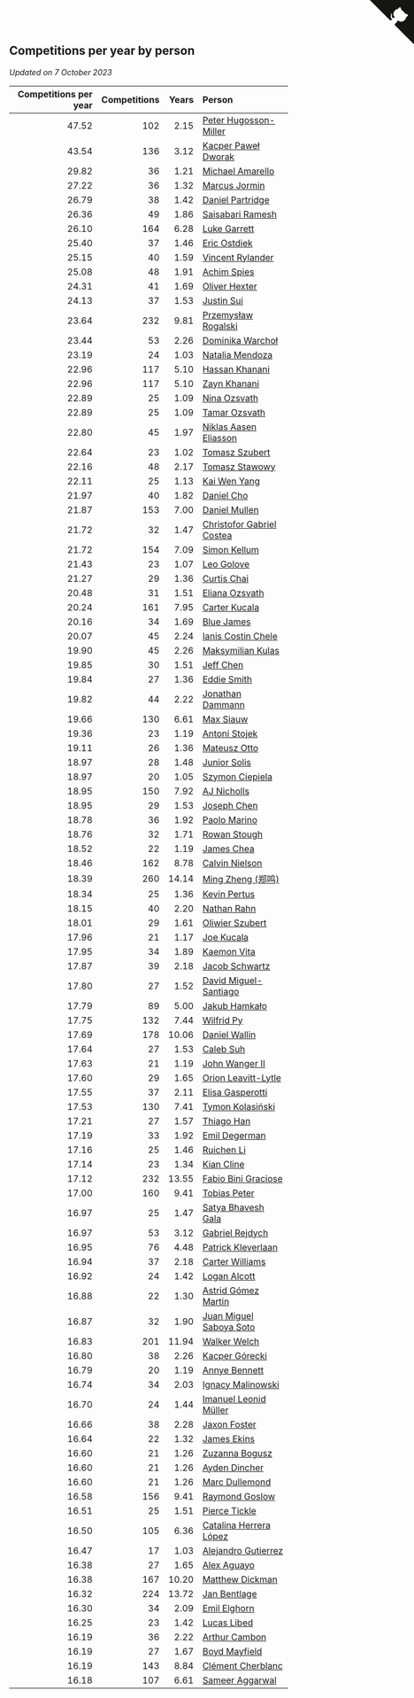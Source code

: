 ## Competitions per year by person

*Updated on  7 October 2023*

| Competitions per year | Competitions | Years | Person |
| ---: | ---: | ---: | :--- |
| 47.52 | 102 | 2.15 | [Peter Hugosson-Miller](https://www.worldcubeassociation.org/persons/2021HUGO01) |
| 43.54 | 136 | 3.12 | [Kacper Paweł Dworak](https://www.worldcubeassociation.org/persons/2020DWOR01) |
| 29.82 | 36 | 1.21 | [Michael Amarello](https://www.worldcubeassociation.org/persons/2022AMAR09) |
| 27.22 | 36 | 1.32 | [Marcus Jormin](https://www.worldcubeassociation.org/persons/2022JORM01) |
| 26.79 | 38 | 1.42 | [Daniel Partridge](https://www.worldcubeassociation.org/persons/2022PART02) |
| 26.36 | 49 | 1.86 | [Saisabari Ramesh](https://www.worldcubeassociation.org/persons/2021RAME01) |
| 26.10 | 164 | 6.28 | [Luke Garrett](https://www.worldcubeassociation.org/persons/2017GARR05) |
| 25.40 | 37 | 1.46 | [Eric Ostdiek](https://www.worldcubeassociation.org/persons/2022OSTD01) |
| 25.15 | 40 | 1.59 | [Vincent Rylander](https://www.worldcubeassociation.org/persons/2022RYLA01) |
| 25.08 | 48 | 1.91 | [Achim Spies](https://www.worldcubeassociation.org/persons/2021SPIE01) |
| 24.31 | 41 | 1.69 | [Oliver Hexter](https://www.worldcubeassociation.org/persons/2022HEXT01) |
| 24.13 | 37 | 1.53 | [Justin Sui](https://www.worldcubeassociation.org/persons/2022SUIJ01) |
| 23.64 | 232 | 9.81 | [Przemysław Rogalski](https://www.worldcubeassociation.org/persons/2013ROGA02) |
| 23.44 | 53 | 2.26 | [Dominika Warchoł](https://www.worldcubeassociation.org/persons/2021WARC01) |
| 23.19 | 24 | 1.03 | [Natalia Mendoza](https://www.worldcubeassociation.org/persons/2022MEND24) |
| 22.96 | 117 | 5.10 | [Hassan Khanani](https://www.worldcubeassociation.org/persons/2018KHAN26) |
| 22.96 | 117 | 5.10 | [Zayn Khanani](https://www.worldcubeassociation.org/persons/2018KHAN28) |
| 22.89 | 25 | 1.09 | [Nina Ozsvath](https://www.worldcubeassociation.org/persons/2022OZSV03) |
| 22.89 | 25 | 1.09 | [Tamar Ozsvath](https://www.worldcubeassociation.org/persons/2022OZSV04) |
| 22.80 | 45 | 1.97 | [Niklas Aasen Eliasson](https://www.worldcubeassociation.org/persons/2021ELIA01) |
| 22.64 | 23 | 1.02 | [Tomasz Szubert](https://www.worldcubeassociation.org/persons/2022SZUB02) |
| 22.16 | 48 | 2.17 | [Tomasz Stawowy](https://www.worldcubeassociation.org/persons/2021STAW01) |
| 22.11 | 25 | 1.13 | [Kai Wen Yang](https://www.worldcubeassociation.org/persons/2022YANG19) |
| 21.97 | 40 | 1.82 | [Daniel Cho](https://www.worldcubeassociation.org/persons/2021CHOD01) |
| 21.87 | 153 | 7.00 | [Daniel Mullen](https://www.worldcubeassociation.org/persons/2016MULL04) |
| 21.72 | 32 | 1.47 | [Christofor Gabriel Costea](https://www.worldcubeassociation.org/persons/2022COST03) |
| 21.72 | 154 | 7.09 | [Simon Kellum](https://www.worldcubeassociation.org/persons/2016KELL12) |
| 21.43 | 23 | 1.07 | [Leo Golove](https://www.worldcubeassociation.org/persons/2022GOLO02) |
| 21.27 | 29 | 1.36 | [Curtis Chai](https://www.worldcubeassociation.org/persons/2022CHAI02) |
| 20.48 | 31 | 1.51 | [Eliana Ozsvath](https://www.worldcubeassociation.org/persons/2022OZSV01) |
| 20.24 | 161 | 7.95 | [Carter Kucala](https://www.worldcubeassociation.org/persons/2015KUCA01) |
| 20.16 | 34 | 1.69 | [Blue James](https://www.worldcubeassociation.org/persons/2022JAME01) |
| 20.07 | 45 | 2.24 | [Ianis Costin Chele](https://www.worldcubeassociation.org/persons/2021CHEL01) |
| 19.90 | 45 | 2.26 | [Maksymilian Kulas](https://www.worldcubeassociation.org/persons/2021KULA02) |
| 19.85 | 30 | 1.51 | [Jeff Chen](https://www.worldcubeassociation.org/persons/2022CHEN19) |
| 19.84 | 27 | 1.36 | [Eddie Smith](https://www.worldcubeassociation.org/persons/2022SMIT20) |
| 19.82 | 44 | 2.22 | [Jonathan Dammann](https://www.worldcubeassociation.org/persons/2021DAMM01) |
| 19.66 | 130 | 6.61 | [Max Siauw](https://www.worldcubeassociation.org/persons/2017SIAU02) |
| 19.36 | 23 | 1.19 | [Antoni Stojek](https://www.worldcubeassociation.org/persons/2022STOJ03) |
| 19.11 | 26 | 1.36 | [Mateusz Otto](https://www.worldcubeassociation.org/persons/2022OTTO01) |
| 18.97 | 28 | 1.48 | [Junior Solis](https://www.worldcubeassociation.org/persons/2022SOLI03) |
| 18.97 | 20 | 1.05 | [Szymon Ciepiela](https://www.worldcubeassociation.org/persons/2022CIEP01) |
| 18.95 | 150 | 7.92 | [AJ Nicholls](https://www.worldcubeassociation.org/persons/2015NICH04) |
| 18.95 | 29 | 1.53 | [Joseph Chen](https://www.worldcubeassociation.org/persons/2022CHEN16) |
| 18.78 | 36 | 1.92 | [Paolo Marino](https://www.worldcubeassociation.org/persons/2021MARI04) |
| 18.76 | 32 | 1.71 | [Rowan Stough](https://www.worldcubeassociation.org/persons/2022STOU01) |
| 18.52 | 22 | 1.19 | [James Chea](https://www.worldcubeassociation.org/persons/2022CHEA05) |
| 18.46 | 162 | 8.78 | [Calvin Nielson](https://www.worldcubeassociation.org/persons/2014NIEL03) |
| 18.39 | 260 | 14.14 | [Ming Zheng (郑鸣)](https://www.worldcubeassociation.org/persons/2009ZHEN11) |
| 18.34 | 25 | 1.36 | [Kevin Pertus](https://www.worldcubeassociation.org/persons/2022PERT01) |
| 18.15 | 40 | 2.20 | [Nathan Rahn](https://www.worldcubeassociation.org/persons/2021RAHN01) |
| 18.01 | 29 | 1.61 | [Oliwier Szubert](https://www.worldcubeassociation.org/persons/2022SZUB01) |
| 17.96 | 21 | 1.17 | [Joe Kucala](https://www.worldcubeassociation.org/persons/2022KUCA01) |
| 17.95 | 34 | 1.89 | [Kaemon Vita](https://www.worldcubeassociation.org/persons/2021VITA01) |
| 17.87 | 39 | 2.18 | [Jacob Schwartz](https://www.worldcubeassociation.org/persons/2021SCHW01) |
| 17.80 | 27 | 1.52 | [David Miguel-Santiago](https://www.worldcubeassociation.org/persons/2022MIGU02) |
| 17.79 | 89 | 5.00 | [Jakub Hamkało](https://www.worldcubeassociation.org/persons/2018HAMK01) |
| 17.75 | 132 | 7.44 | [Wilfrid Py](https://www.worldcubeassociation.org/persons/2016PYWI01) |
| 17.69 | 178 | 10.06 | [Daniel Wallin](https://www.worldcubeassociation.org/persons/2013WALL03) |
| 17.64 | 27 | 1.53 | [Caleb Suh](https://www.worldcubeassociation.org/persons/2022SUHC01) |
| 17.63 | 21 | 1.19 | [John Wanger II](https://www.worldcubeassociation.org/persons/2022WANG39) |
| 17.60 | 29 | 1.65 | [Orion Leavitt-Lytle](https://www.worldcubeassociation.org/persons/2022LEAV01) |
| 17.55 | 37 | 2.11 | [Elisa Gasperotti](https://www.worldcubeassociation.org/persons/2021GASP01) |
| 17.53 | 130 | 7.41 | [Tymon Kolasiński](https://www.worldcubeassociation.org/persons/2016KOLA02) |
| 17.21 | 27 | 1.57 | [Thiago Han](https://www.worldcubeassociation.org/persons/2022HANT01) |
| 17.19 | 33 | 1.92 | [Emil Degerman](https://www.worldcubeassociation.org/persons/2021DEGE01) |
| 17.16 | 25 | 1.46 | [Ruichen Li](https://www.worldcubeassociation.org/persons/2022LIRU02) |
| 17.14 | 23 | 1.34 | [Kian Cline](https://www.worldcubeassociation.org/persons/2022CLIN01) |
| 17.12 | 232 | 13.55 | [Fabio Bini Graciose](https://www.worldcubeassociation.org/persons/2010GRAC02) |
| 17.00 | 160 | 9.41 | [Tobias Peter](https://www.worldcubeassociation.org/persons/2014PETE03) |
| 16.97 | 25 | 1.47 | [Satya Bhavesh Gala](https://www.worldcubeassociation.org/persons/2022GALA03) |
| 16.97 | 53 | 3.12 | [Gabriel Rejdych](https://www.worldcubeassociation.org/persons/2020REJD01) |
| 16.95 | 76 | 4.48 | [Patrick Kleverlaan](https://www.worldcubeassociation.org/persons/2019KLEV01) |
| 16.94 | 37 | 2.18 | [Carter Williams](https://www.worldcubeassociation.org/persons/2021WILL06) |
| 16.92 | 24 | 1.42 | [Logan Alcott](https://www.worldcubeassociation.org/persons/2022ALCO02) |
| 16.88 | 22 | 1.30 | [Astrid Gómez Martin](https://www.worldcubeassociation.org/persons/2022MART26) |
| 16.87 | 32 | 1.90 | [Juan Miguel Saboya Soto](https://www.worldcubeassociation.org/persons/2021SOTO01) |
| 16.83 | 201 | 11.94 | [Walker Welch](https://www.worldcubeassociation.org/persons/2011WELC01) |
| 16.80 | 38 | 2.26 | [Kacper Górecki](https://www.worldcubeassociation.org/persons/2021GORE01) |
| 16.79 | 20 | 1.19 | [Annye Bennett](https://www.worldcubeassociation.org/persons/2022BENN11) |
| 16.74 | 34 | 2.03 | [Ignacy Malinowski](https://www.worldcubeassociation.org/persons/2021MALI02) |
| 16.70 | 24 | 1.44 | [Imanuel Leonid Müller](https://www.worldcubeassociation.org/persons/2022MULL02) |
| 16.66 | 38 | 2.28 | [Jaxon Foster](https://www.worldcubeassociation.org/persons/2021FOST01) |
| 16.64 | 22 | 1.32 | [James Ekins](https://www.worldcubeassociation.org/persons/2022EKIN01) |
| 16.60 | 21 | 1.26 | [Zuzanna Bogusz](https://www.worldcubeassociation.org/persons/2022BOGU01) |
| 16.60 | 21 | 1.26 | [Ayden Dincher](https://www.worldcubeassociation.org/persons/2022DINC01) |
| 16.60 | 21 | 1.26 | [Marc Dullemond](https://www.worldcubeassociation.org/persons/2022DULL01) |
| 16.58 | 156 | 9.41 | [Raymond Goslow](https://www.worldcubeassociation.org/persons/2014GOSL01) |
| 16.51 | 25 | 1.51 | [Pierce Tickle](https://www.worldcubeassociation.org/persons/2022TICK01) |
| 16.50 | 105 | 6.36 | [Catalina Herrera López](https://www.worldcubeassociation.org/persons/2017LOPE31) |
| 16.47 | 17 | 1.03 | [Alejandro Gutierrez](https://www.worldcubeassociation.org/persons/2022GUTI09) |
| 16.38 | 27 | 1.65 | [Alex Aguayo](https://www.worldcubeassociation.org/persons/2022AGUA01) |
| 16.38 | 167 | 10.20 | [Matthew Dickman](https://www.worldcubeassociation.org/persons/2013DICK01) |
| 16.32 | 224 | 13.72 | [Jan Bentlage](https://www.worldcubeassociation.org/persons/2010BENT01) |
| 16.30 | 34 | 2.09 | [Emil Elghorn](https://www.worldcubeassociation.org/persons/2021ELGH01) |
| 16.25 | 23 | 1.42 | [Lucas Libed](https://www.worldcubeassociation.org/persons/2022LIBE02) |
| 16.19 | 36 | 2.22 | [Arthur Cambon](https://www.worldcubeassociation.org/persons/2021CAMB01) |
| 16.19 | 27 | 1.67 | [Boyd Mayfield](https://www.worldcubeassociation.org/persons/2022MAYF01) |
| 16.19 | 143 | 8.84 | [Clément Cherblanc](https://www.worldcubeassociation.org/persons/2014CHER05) |
| 16.18 | 107 | 6.61 | [Sameer Aggarwal](https://www.worldcubeassociation.org/persons/2017AGGA01) |


<a href="https://github.com/jonatanklosko/wca_statistics" class="github-corner" aria-label="View source on Github"><svg width="80" height="80" viewBox="0 0 250 250" style="fill:#151513; color:#fff; position: absolute; top: 0; border: 0; right: 0;" aria-hidden="true"><path d="M0,0 L115,115 L130,115 L142,142 L250,250 L250,0 Z"></path><path d="M128.3,109.0 C113.8,99.7 119.0,89.6 119.0,89.6 C122.0,82.7 120.5,78.6 120.5,78.6 C119.2,72.0 123.4,76.3 123.4,76.3 C127.3,80.9 125.5,87.3 125.5,87.3 C122.9,97.6 130.6,101.9 134.4,103.2" fill="currentColor" style="transform-origin: 130px 106px;" class="octo-arm"></path><path d="M115.0,115.0 C114.9,115.1 118.7,116.5 119.8,115.4 L133.7,101.6 C136.9,99.2 139.9,98.4 142.2,98.6 C133.8,88.0 127.5,74.4 143.8,58.0 C148.5,53.4 154.0,51.2 159.7,51.0 C160.3,49.4 163.2,43.6 171.4,40.1 C171.4,40.1 176.1,42.5 178.8,56.2 C183.1,58.6 187.2,61.8 190.9,65.4 C194.5,69.0 197.7,73.2 200.1,77.6 C213.8,80.2 216.3,84.9 216.3,84.9 C212.7,93.1 206.9,96.0 205.4,96.6 C205.1,102.4 203.0,107.8 198.3,112.5 C181.9,128.9 168.3,122.5 157.7,114.1 C157.9,116.9 156.7,120.9 152.7,124.9 L141.0,136.5 C139.8,137.7 141.6,141.9 141.8,141.8 Z" fill="currentColor" class="octo-body"></path></svg></a><style>.github-corner:hover .octo-arm{animation:octocat-wave 560ms ease-in-out}@keyframes octocat-wave{0%,100%{transform:rotate(0)}20%,60%{transform:rotate(-25deg)}40%,80%{transform:rotate(10deg)}}@media (max-width:500px){.github-corner:hover .octo-arm{animation:none}.github-corner .octo-arm{animation:octocat-wave 560ms ease-in-out}}</style>
